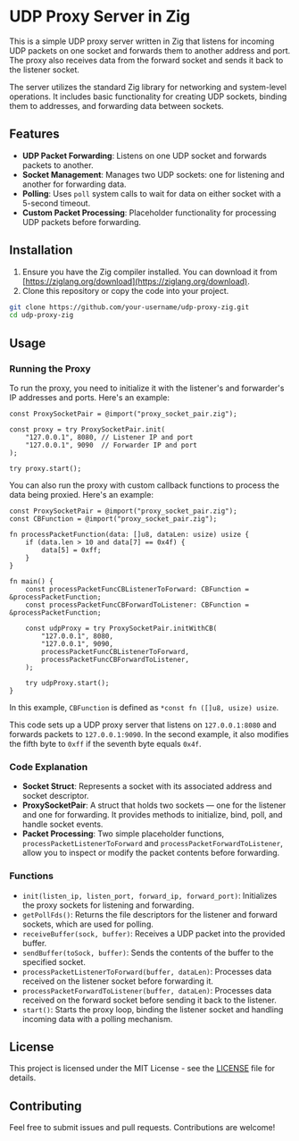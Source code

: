 # UDP Proxy Server in Zig

This is a simple UDP proxy server written in Zig that listens for incoming UDP packets on one socket and forwards them to another address and port. The proxy also receives data from the forward socket and sends it back to the listener socket.

The server utilizes the standard Zig library for networking and system-level operations. It includes basic functionality for creating UDP sockets, binding them to addresses, and forwarding data between sockets.

## Features

- **UDP Packet Forwarding**: Listens on one UDP socket and forwards packets to another.
- **Socket Management**: Manages two UDP sockets: one for listening and another for forwarding data.
- **Polling**: Uses `poll` system calls to wait for data on either socket with a 5-second timeout.
- **Custom Packet Processing**: Placeholder functionality for processing UDP packets before forwarding.

## Installation

1. Ensure you have the Zig compiler installed. You can download it from [https://ziglang.org/download](https://ziglang.org/download).
2. Clone this repository or copy the code into your project.

```bash
git clone https://github.com/your-username/udp-proxy-zig.git
cd udp-proxy-zig
```

## Usage

### Running the Proxy

To run the proxy, you need to initialize it with the listener's and forwarder's IP addresses and ports. Here's an example:

```zig
const ProxySocketPair = @import("proxy_socket_pair.zig");

const proxy = try ProxySocketPair.init(
    "127.0.0.1", 8080, // Listener IP and port
    "127.0.0.1", 9090  // Forwarder IP and port
);

try proxy.start();
```

You can also run the proxy with custom callback functions to process the data being proxied. Here's an example:

```zig
const ProxySocketPair = @import("proxy_socket_pair.zig");
const CBFunction = @import("proxy_socket_pair.zig");

fn processPacketFunction(data: []u8, dataLen: usize) usize {
    if (data.len > 10 and data[7] == 0x4f) {
        data[5] = 0xff;
    }
}

fn main() {
    const processPacketFuncCBListenerToForward: CBFunction = &processPacketFunction;
    const processPacketFuncCBForwardToListener: CBFunction = &processPacketFunction;

    const udpProxy = try ProxySocketPair.initWithCB(
        "127.0.0.1", 8080,
        "127.0.0.1", 9090,
        processPacketFuncCBListenerToForward,
        processPacketFuncCBForwardToListener,
    );

    try udpProxy.start();
}
```

In this example, `CBFunction` is defined as `*const fn ([]u8, usize) usize`.

This code sets up a UDP proxy server that listens on `127.0.0.1:8080` and forwards packets to `127.0.0.1:9090`. In the second example, it also modifies the fifth byte to `0xff` if the seventh byte equals `0x4f`.

### Code Explanation

- **Socket Struct**: Represents a socket with its associated address and socket descriptor.
- **ProxySocketPair**: A struct that holds two sockets — one for the listener and one for forwarding. It provides methods to initialize, bind, poll, and handle socket events.
- **Packet Processing**: Two simple placeholder functions, `processPacketListenerToForward` and `processPacketForwardToListener`, allow you to inspect or modify the packet contents before forwarding.

### Functions

- `init(listen_ip, listen_port, forward_ip, forward_port)`: Initializes the proxy sockets for listening and forwarding.
- `getPollFds()`: Returns the file descriptors for the listener and forward sockets, which are used for polling.
- `receiveBuffer(sock, buffer)`: Receives a UDP packet into the provided buffer.
- `sendBuffer(toSock, buffer)`: Sends the contents of the buffer to the specified socket.
- `processPacketListenerToForward(buffer, dataLen)`: Processes data received on the listener socket before forwarding it.
- `processPacketForwardToListener(buffer, dataLen)`: Processes data received on the forward socket before sending it back to the listener.
- `start()`: Starts the proxy loop, binding the listener socket and handling incoming data with a polling mechanism.

## License

This project is licensed under the MIT License - see the [LICENSE](LICENSE) file for details.

## Contributing

Feel free to submit issues and pull requests. Contributions are welcome!
